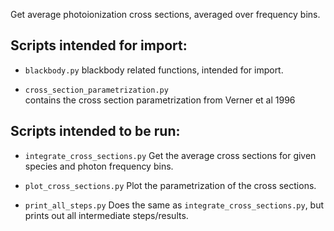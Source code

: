 Get average photoionization cross sections, averaged over frequency bins.

## Scripts intended for import:

- `blackbody.py` 
    blackbody related functions, intended for import.

- `cross_section_parametrization.py`  
    contains the cross section parametrization from Verner et al 1996


## Scripts intended to be run:

- `integrate_cross_sections.py`
    Get the average cross sections for given species and photon frequency bins.

- `plot_cross_sections.py`
    Plot the parametrization of the cross sections.

- `print_all_steps.py`
    Does the same as `integrate_cross_sections.py`, but prints out all
    intermediate steps/results.

